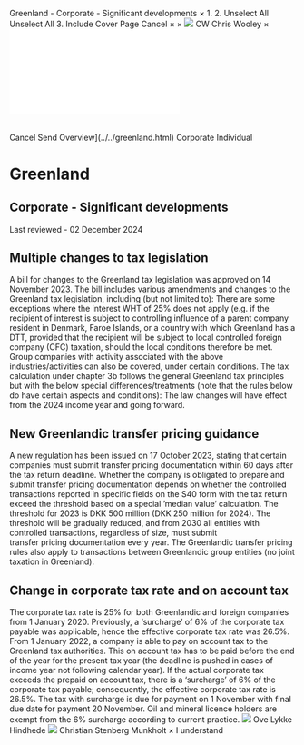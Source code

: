 Greenland - Corporate - Significant developments
×
1.
2.
Unselect All
Unselect All
3.
Include Cover Page
Cancel
×
×
![](../../-/media/world-wide-tax-summaries/attachments/global---chris-wooley.ashx%3Frev=ac5e5f3223b34096b1afc2a6009c7320&revision=ac5e5f32-23b3-4096-b1af-c2a6009c7320&hash=859B7ADC84DC2CBEC9760E9E6EE7DE6D0A8BFCDF)
CW
Chris Wooley
×
![](significant-developments.html)
######
Cancel
Send
Overview](../../greenland.html)
Corporate
Individual
# Greenland
## Corporate - Significant developments
Last reviewed - 02 December 2024
## Multiple changes to tax legislation
A bill for changes to the Greenland tax legislation was approved on 14 November 2023. The bill includes various amendments and changes to the Greenland tax legislation, including (but not limited to):
There are some exceptions where the interest WHT of 25% does not apply (e.g. if the recipient of interest is subject to controlling influence of a parent company resident in Denmark, Faroe Islands, or a country with which Greenland has a DTT, provided that the recipient will be subject to local controlled foreign company (CFC) taxation, should the local conditions therefore be met.
Group companies with activity associated with the above industries/activities can also be covered, under certain conditions.
The tax calculation under chapter 3b follows the general Greenland tax principles but with the below special differences/treatments (note that the rules below do have certain aspects and conditions):
The law changes will have effect from the 2024 income year and going forward.
## New Greenlandic transfer pricing guidance
A new regulation has been issued on 17 October 2023, stating that certain companies must submit transfer pricing documentation within 60 days after the tax return deadline.
Whether the company is obligated to prepare and submit transfer pricing documentation depends on whether the controlled transactions reported in specific fields on the S40 form with the tax return exceed the threshold based on a special ’median value‘ calculation. The threshold for 2023 is DKK 500 million (DKK 250 million for 2024).
The threshold will be gradually reduced, and from 2030 all entities with controlled transactions, regardless of size, must submit transfer pricing documentation every year.
The Greenlandic transfer pricing rules also apply to transactions between Greenlandic group entities (no joint taxation in Greenland).
## Change in corporate tax rate and on account tax
The corporate tax rate is 25% for both Greenlandic and foreign companies from 1 January 2020. Previously, a ‘surcharge’ of 6% of the corporate tax payable was applicable, hence the effective corporate tax rate was 26.5%. From 1 January 2022, a company is able to pay on account tax to the Greenland tax authorities. This on account tax has to be paid before the end of the year for the present tax year (the deadline is pushed in cases of income year not following calendar year). If the actual corporate tax exceeds the prepaid on account tax, there is a ‘surcharge’ of 6% of the corporate tax payable; consequently, the effective corporate tax rate is 26.5%. The tax with surcharge is due for payment on 1 November with final due date for payment 20 November. Oil and mineral licence holders are exempt from the 6% surcharge according to current practice.
![](../../-/media/world-wide-tax-summaries/attachments/greenland---ove-lykke-hindhede.ashx%3Frev=5d08e1b5042d4cd6a90abe3cb6fc85cf&revision=5d08e1b5-042d-4cd6-a90a-be3cb6fc85cf&hash=8581AAAF567A638844F53D950B6294941596868B)
Ove Lykke Hindhede
![](../../-/media/world-wide-tax-summaries/greenlandchristian-stenberg-munkholtuden-titelpng20241008082749917.ashx%3Frev=ea0748906f414229ad8bc4fb7b66453e&revision=ea074890-6f41-4229-ad8b-c4fb7b66453e&hash=BBA8481A0D9BA83314EFC9BEFC797718B00715D3)
Christian Stenberg Munkholt
×
I understand